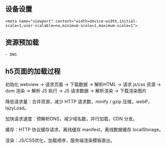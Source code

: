 ## 设备设置

    <meta name="viewport" content="width=device-width,initial-scale=1,user-scalable=no,minimum-scale=1,maximum-scale=1">

## 资源预加载

    - DNS

## h5页面的加载过程
初始化 webview -> 请求页面 -> 下载数据 -> 解析HTML -> 请求 js/css 资源 -> dom 渲染 -> 解析 JS 执行 -> JS 请求数据 -> 解析渲染 -> 下载渲染图片

降低请求量：合并资源，减少 HTTP 请求数，minify / gzip 压缩，webP，lazyLoad。

加快请求速度：预解析DNS，减少域名数，并行加载，CDN 分发。

缓存：HTTP 协议缓存请求，离线缓存 manifest，离线数据缓存 localStorage。

渲染：JS/CSS优化，加载顺序，服务端渲染模板直出。